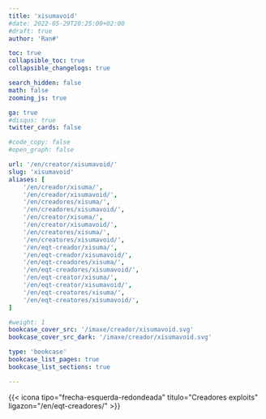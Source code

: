 ```yaml
---
title: 'xisumavoid'
#date: 2022-05-29T20:25:00+02:00
#draft: true
author: 'Ran#'

toc: true
collapsible_toc: true
collapsible_changelogs: true

search_hidden: false
math: false
zooming_js: true

ga: true
#disqus: true
twitter_cards: false

#code_copy: false
#open_graph: false

url: '/en/creator/xisumavoid/'
slug: 'xisumavoid'
aliases: [
    '/en/creador/xisuma/',
    '/en/creador/xisumavoid/',
    '/en/creadores/xisuma/',
    '/en/creadores/xisumavoid/',
    '/en/creator/xisuma/',
    '/en/creator/xisumavoid/',
    '/en/creatores/xisuma/',
    '/en/creatores/xisumavoid/',
    '/en/eqt-creador/xisuma/',
    '/en/eqt-creador/xisumavoid/',
    '/en/eqt-creadores/xisuma/',
    '/en/eqt-creadores/xisumavoid/',
    '/en/eqt-creator/xisuma/',
    '/en/eqt-creator/xisumavoid/',
    '/en/eqt-creatores/xisuma/',
    '/en/eqt-creatores/xisumavoid/',
]

#weight: 1
bookcase_cover_src: '/imaxe/creador/xisumavoid.svg'
bookcase_cover_src_dark: '/imaxe/creador/xisumavoid.svg'

type: 'bookcase'
bookcase_list_pages: true
bookcase_list_sections: true

---
```


{{< icona tipo="frecha-esquerda-redondeada" titulo="Creadores exploits" ligazon="/en/eqt-creadores/" >}}
